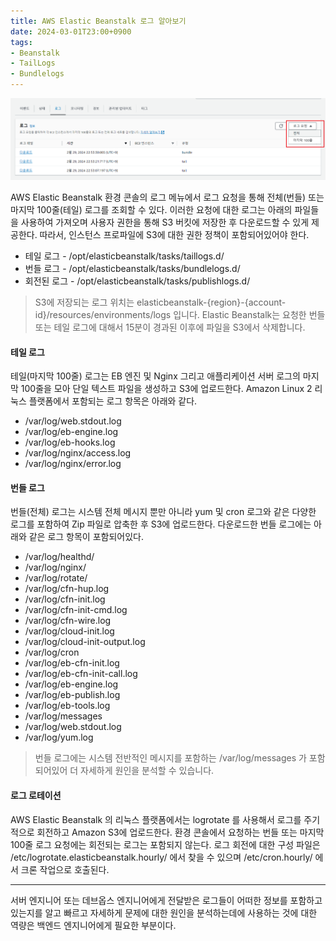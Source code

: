 ```yaml
---
title: AWS Elastic Beanstalk 로그 알아보기
date: 2024-03-01T23:00+0900
tags:
- Beanstalk
- TailLogs
- Bundlelogs
---
```


![](/images/posts/beanstalk-logs/01.png)

AWS Elastic Beanstalk 환경 콘솔의 로그 메뉴에서 로그 요청을 통해 전체(번들) 또는 마지막 100줄(테일) 로그를 조회할 수 있다. 이러한 요청에 대한 로그는 아래의 파일들을 사용하여 가져오며 사용자 권한을 통해 S3 버킷에 저장한 후 다운로드할 수 있게 제공한다. 따라서, 인스턴스 프로파일에 S3에 대한 권한 정책이 포함되어있어야 한다.

- 테일 로그 - /opt/elasticbeanstalk/tasks/taillogs.d/
- 번들 로그 - /opt/elasticbeanstalk/tasks/bundlelogs.d/
- 회전된 로그 - /opt/elasticbeanstalk/tasks/publishlogs.d/

> S3에 저장되는 로그 위치는 elasticbeanstalk-{region}-{account-id}/resources/environments/logs 입니다.
> Elastic Beanstalk는 요청한 번들 또는 테일 로그에 대해서 15분이 경과된 이후에 파일을 S3에서 삭제합니다.

#### 테일 로그

테일(마지막 100줄) 로그는 EB 엔진 및 Nginx 그리고 애플리케이션 서버 로그의 마지막 100줄을 모아 단일 텍스트 파일을 생성하고 S3에 업로드한다. Amazon Linux 2 리눅스 플랫폼에서 포함되는 로그 항목은 아래와 같다.

- /var/log/web.stdout.log
- /var/log/eb-engine.log
- /var/log/eb-hooks.log
- /var/log/nginx/access.log
- /var/log/nginx/error.log

#### 번들 로그

번들(전체) 로그는 시스템 전체 메시지 뿐만 아니라 yum 및 cron 로그와 같은 다양한 로그를 포함하여 Zip 파일로 압축한 후 S3에 업로드한다. 다운로드한 번들 로그에는 아래와 같은 로그 항목이 포함되어있다.

- /var/log/healthd/
- /var/log/nginx/
- /var/log/rotate/
- /var/log/cfn-hup.log
- /var/log/cfn-init.log
- /var/log/cfn-init-cmd.log
- /var/log/cfn-wire.log
- /var/log/cloud-init.log
- /var/log/cloud-init-output.log
- /var/log/cron
- /var/log/eb-cfn-init.log
- /var/log/eb-cfn-init-call.log
- /var/log/eb-engine.log
- /var/log/eb-publish.log
- /var/log/eb-tools.log
- /var/log/messages
- /var/log/web.stdout.log
- /var/log/yum.log

> 번들 로그에는 시스템 전반적인 메시지를 포함하는 /var/log/messages 가 포함되어있어 더 자세하게 원인을 분석할 수 있습니다.

#### 로그 로테이션

AWS Elastic Beanstalk 의 리눅스 플랫폼에서는 logrotate 를 사용해서 로그를 주기적으로 회전하고 Amazon S3에 업로드한다. 환경 콘솔에서 요청하는 번들 또는 마지막 100줄 로그 요청에는 회전되는 로그는 포함되지 않는다. 로그 회전에 대한 구성 파일은 /etc/logrotate.elasticbeanstalk.hourly/ 에서 찾을 수 있으며 /etc/cron.hourly/ 에서 크론 작업으로 호출된다.

---

서버 엔지니어 또는 데브옵스 엔지니어에게 전달받은 로그들이 어떠한 정보를 포함하고 있는지를 알고 빠르고 자세하게 문제에 대한 원인을 분석하는데에 사용하는 것에 대한 역량은 백엔드 엔지니어에게 필요한 부분이다.
